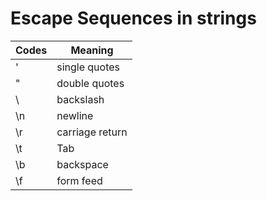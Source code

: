 # Escape Sequences in strings

|Codes|Meaning        |
|-----|---------------|
|\'   |single quotes  |
|\"   |double quotes  |
|\\   |backslash      |
|\n   |newline        |
|\r   |carriage return|
|\t   |Tab            |
|\b   |backspace      |
|\f   |form feed      |
